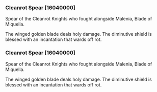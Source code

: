 ### Cleanrot Spear [16040000]

Spear of the Cleanrot Knights who fought alongside Malenia, Blade of Miquella.

The winged golden blade deals holy damage. The diminutive shield is blessed with an incantation that wards off rot.### Cleanrot Spear [16040000]

Spear of the Cleanrot Knights who fought alongside Malenia, Blade of Miquella.

The winged golden blade deals holy damage. The diminutive shield is blessed with an incantation that wards off rot.